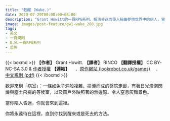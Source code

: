 ```yaml
---
title: "甦醒 (Wake.)"
date: 2020-07-29T00:00:00+08:00
description: "Grant Howitt的一頁RPG系列，扮演昏迷而墮入扭曲夢境世界中的病人，嘗試找到甦醒的方法，不然就得面臨死亡。"
image: images/post-feature/gw1-wake_200.jpg
tags: 
- 英文
- 一頁規則
- G.W.一頁RPG系列
- 恐怖
---
```

{{< boxmd >}}
**【作者】** Grant Howitt.
**【譯者】** RINCO
**【翻譯授權】** CC BY-NC-SA 3.0 & [作者授權](https://i.imgur.com/IIwihdK.png)
**【連結】**
　．[原作網站 (lookrobot.co.uk/games)](http://lookrobot.co.uk/games)
　．[中文規則 (pdf)](https://drive.google.com/file/d/1yxa6xlRMsxW_wW3haWY1iyyd98R3SCUi/view?usp=drive_link)
{{< /boxmd >}}

歡迎來到「病室」：一條如兔子洞般複雜、拼湊而成的醫院走廊，有著日光燈泡閃爍與塵土飛揚的等候室，以及窗戶外映照著的無邊際、令人窒息灰黯景色。

當你陷入昏迷，你就會來到這裡。

你將永遠待在這裡，直到你找到醒來或是死去的方法。